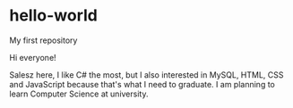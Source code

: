 # hello-world
My first repository

Hi everyone!

Salesz here, I like C# the most, but I also interested in MySQL, HTML, CSS and JavaScript because that's what I need to graduate.
I am planning to learn Computer Science at university.
